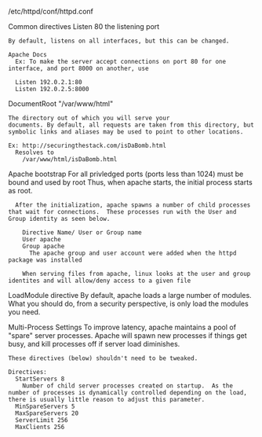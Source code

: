 /etc/httpd/conf/httpd.conf

Common directives
  Listen 80
    the listening port

    By default, listens on all interfaces, but this can be changed.

    Apache Docs
      Ex: To make the server accept connections on port 80 for one interface, and port 8000 on another, use

      Listen 192.0.2.1:80
      Listen 192.0.2.5:8000

  DocumentRoot "/var/www/html"

    The directory out of which you will serve your
    documents. By default, all requests are taken from this directory, but symbolic links and aliases may be used to point to other locations.

    Ex: http://securingthestack.com/isDaBomb.html
      Resolves to
        /var/www/html/isDaBomb.html

  Apache bootstrap
    For all privledged ports (ports less than 1024) must be bound and used by root
      Thus, when apache starts, the initial process starts as root.

      After the initialization, apache spawns a number of child processes that wait for connections.  These processes run with the User and Group identity as seen below.

        Directive Name/ User or Group name
        User apache
        Group apache
          The apache group and user account were added when the httpd package was installed

        When serving files from apache, linux looks at the user and group identites and will allow/deny access to a given file

  LoadModule directive
    By default, apache loads a large number of modules.  What you should do, from a security perspective, is only load the modules you need.

  Multi-Process Settings
    To improve latency, apache maintains a pool of "spare" server processes.  Apache will spawn new processes if things get busy, and kill processes off if server load diminishes.

    These directives (below) shouldn't need to be tweaked.

    Directives:
      StartServers 8
        Number of child server processes created on startup.  As the number of processes is dynamically controlled depending on the load, there is usually little reason to adjust this parameter.
      MinSpareServers 5
      MaxSpareServers 20
      ServerLimit 256
      MaxClients 256

